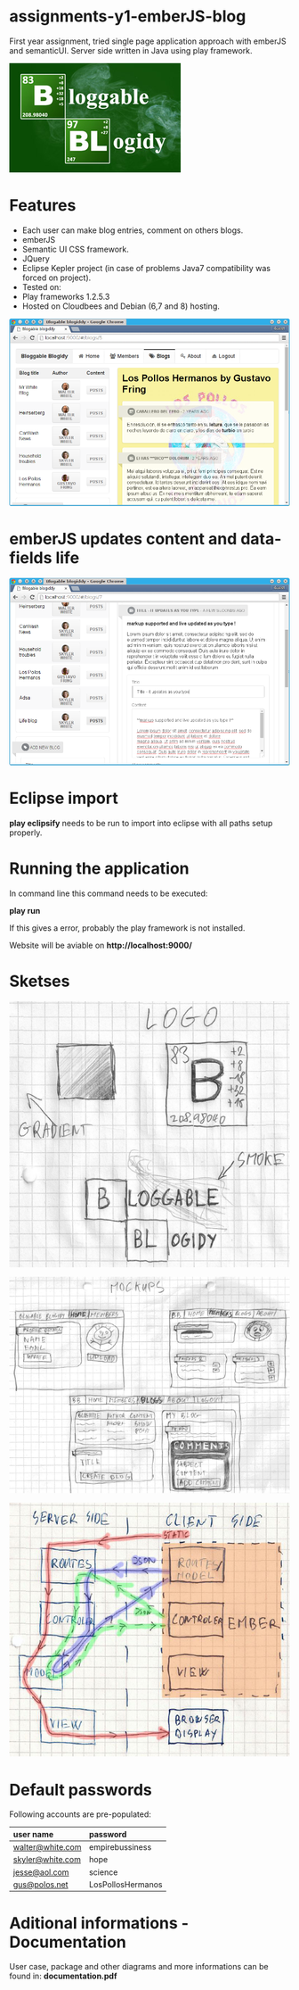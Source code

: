 # assignments-y1-emberJS-blog
First year assignment, tried single page application approach with emberJS and semanticUI. Server side written in Java using play framework.

![Title screen image](/screenShots/00.jpg)

# Features
* Each user can make blog entries, comment on others blogs.
* emberJS
* Semantic UI CSS framework.
* JQuery
* Eclipse Kepler project (in case of problems Java7 compatibility was forced on project).
* Tested on:  
 * Play frameworks 1.2.5.3
 * Hosted on Cloudbees and Debian (6,7 and 8) hosting.

![After login image](/screenShots/01.png)

# emberJS updates content and data-fields life

![emberJS](/screenShots/02.png)


# Eclipse import
**play eclipsify** needs to be run to import into eclipse with all paths setup properly.

# Running the application
In command line this command needs to be executed:

**play run**

If this gives a error, probably the play framework is not installed.

Website will be aviable on **http://localhost:9000/**

# Sketses

![skets](/screenShots/05.png)


![skets](/screenShots/04.png)


![skets](/screenShots/03.png)


# Default passwords
Following accounts are pre-populated:

user name        | password 
:---             | :---
walter@white.com | empirebussiness
skyler@white.com | hope
jesse@aol.com    | science
gus@polos.net    | LosPollosHermanos

# Aditional informations - Documentation

User case, package and other diagrams and more informations can be found in: **documentation.pdf**
